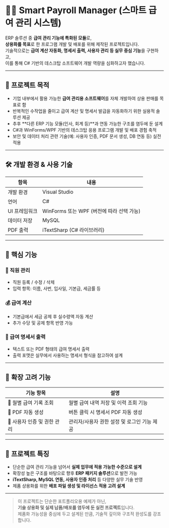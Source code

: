 # 🧑‍💻 Smart Payroll Manager (스마트 급여 관리 시스템)

ERP 솔루션 중 **급여 관리 기능에 특화된 모듈**로,  
**상용화를 목표**로 한 프로그램 개발 및 배포를 위해 제작된 프로젝트입니다.  
기술적으로는 **급여 계산 자동화, 명세서 출력, 사용자 관리 등 실무 중심 기능**을 구현하고,  
이를 통해 C# 기반의 데스크탑 소프트웨어 개발 역량을 심화하고자 했습니다.

---

## 🎯 프로젝트 목적

- 기업 내부에서 활용 가능한 **급여 관리용 소프트웨어**를 자체 개발하여 상용 판매를 목표로 함  
- 반복적인 수작업을 줄이고 급여 계산 및 명세서 발급을 자동화하기 위한 실용적 솔루션 제공  
- 추후 **다른 ERP 기능 모듈(인사, 회계 등)**과 연동 가능한 구조를 염두에 둔 설계  
- C#과 WinForms/WPF 기반의 데스크탑 응용 프로그램 개발 및 배포 경험 축적  
- 보안 및 데이터 처리 관련 기술(예: 사용자 인증, PDF 문서 생성, DB 연동 등) 실전 적용  

---

## 🛠️ 개발 환경 & 사용 기술

| 항목        | 내용                                      |
|-------------|-------------------------------------------|
| 개발 환경   | Visual Studio                             |
| 언어        | C#                                        |
| UI 프레임워크 | WinForms 또는 WPF (버전에 따라 선택 가능) |
| 데이터 저장 | MySQL                                     |
| PDF 출력    | iTextSharp (C# 라이브러리)                |

---

## 🧩 핵심 기능

### 👥 직원 관리
- 직원 등록 / 수정 / 삭제  
- 입력 항목: 이름, 사번, 입사일, 기본급, 세금률 등  

### 💰 급여 계산
- 기본급에서 세금 공제 후 실수령액 자동 계산  
- 추가 수당 및 공제 항목 반영 가능  

### 🧾 급여 명세서 출력
- 텍스트 또는 PDF 형태의 급여 명세서 출력  
- 출력 포맷은 실무에서 사용하는 명세서 형식을 참고하여 설계  

---

## 🌱 확장 고려 기능

| 기능 항목 | 설명 |
|-----------|------|
| 📅 월별 급여 기록 조회 | 월별 급여 내역 저장 및 이력 조회 기능 |
| 🧾 PDF 자동 생성 | 버튼 클릭 시 명세서 PDF 자동 생성 |
| 🔐 사용자 인증 및 권한 관리 | 관리자/사용자 권한 설정 및 로그인 기능 제공 |

---

## 📌 프로젝트 특징

- 단순한 급여 관리 기능을 넘어서 **실제 업무에 적용 가능한 수준으로 설계**  
- 확장성 높은 구조를 바탕으로 향후 **ERP 패키지 솔루션**으로 발전 가능  
- **iTextSharp, MySQL 연동, 사용자 인증 처리** 등 다양한 실무 기술 반영  
- 제품 상용화를 위한 **배포 파일 생성 및 라이선스 적용 고려 설계**

---

> 이 프로젝트는 단순한 포트폴리오용 예제가 아닌,  
> **기술 상용화 및 실제 납품/배포를 염두에 둔 실전 프로젝트**입니다.  
> 제품화 가능성을 중심에 두고 설계된 만큼, 기술적 깊이와 구조적 완성도를 강조합니다.
